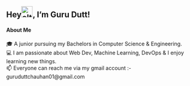  <h2> Hey<img src="https://github.com/TheDudeThatCode/TheDudeThatCode/blob/master/Assets/Hi.gif" alt="alternatetext" width="30" height="30">, I’m Guru Dutt!</h2>
 <h4>About Me</h4>
 🎓 A junior pursuing my Bachelors in Computer Science & Engineering.<br>
 💻 I am passionate about Web Dev, Machine Learning, DevOps & I enjoy learning new things.<br>
 📫 Everyone can reach me via my gmail account :- guruduttchauhan01@gmail.com

<!---
guruduttchauhan01/guruduttchauhan01 is a ✨ special ✨ repository because its `README.md` (this file) appears on your GitHub profile.
You can click the Preview link to take a look at your changes.
--->
